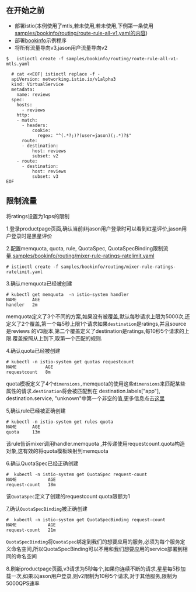 ## 在开始之前

* 部署istio\(本例使用了mtls,若未使用,若未使用,下例第一条使用[samples/bookinfo/routing/route-rule-all-v1.yaml的内容](https://raw.githubusercontent.com/istio/istio/release-0.8/samples/bookinfo/routing/route-rule-all-v1.yaml)\)
* 部署[bookinfo](https://istio.io/docs/guides/bookinfo/)示例程序
* 将所有流量导向v3,jason用户流量导向v2

```
$   istioctl create -f samples/bookinfo/routing/route-rule-all-v1-mtls.yaml
```

```
  # cat <<EOF| istioctl replace -f -
  apiVersion: networking.istio.io/v1alpha3
  kind: VirtualService
  metadata:
    name: reviews
  spec:
    hosts:
      - reviews
    http:
    - match:
      - headers:
          cookie:
            regex: "^(.*?;)?(user=jason)(;.*)?$"
      route:
      - destination:
          host: reviews
          subset: v2
    - route:
      - destination:
          host: reviews
          subset: v3
EOF
```



## 限制流量



将ratings设置为1qps的限制

1.登录productpage页面,确认当前非jason用户登录时可以看到红星评价,jason用户登录时是黑星评价

2.配置memquota, quota, rule, QuotaSpec, QuotaSpecBinding限制流量,[samples/bookinfo/routing/mixer-rule-ratings-ratelimit.yaml](https://raw.githubusercontent.com/istio/istio/release-0.8/samples/bookinfo/routing/mixer-rule-ratings-ratelimit.yaml)

```
# istioctl create -f samples/bookinfo/routing/mixer-rule-ratings-ratelimit.yaml

```

3.确认memquota已经被创建

```
# kubectl get memquota  -n istio-system handler
NAME      AGE
handler   2m

```

memquota定义了3个不同的方案,如果没有被覆盖,默认每秒请求上限为5000次,还定义了2个覆盖,第一个每5秒上限1个请求如果`destination`是ratings,并且source是reviews 的V3版本,第二个覆盖定义了destination是ratings,每10秒5个请求的上限.覆盖按照从上到下,取第一个匹配的规则.

4.确认quota已经被创建

```
# kubectl -n istio-system get quotas requestcount
NAME           AGE
requestcount   8m

```

quota模板定义了4个`dimensions,`memquota的使用这些`dimensions`来匹配某些属性的请求.`destination`将会被匹配到在 destination.labels\["app"\], destination.service, "unknown"中第一个非空的值,更多信息点击[这里](https://istio.io/docs/reference/config/policy-and-telemetry/expression-language/)

5,确认rule已经被正确创建

```
# kubectl -n istio-system get rules quota
NAME      AGE
quota     13m

```

该rule告诉mixer调用handler.memquota ,并传递使用requestcount.quota构造对象,这有效的将quota模板映射到memquota

6.确认QuotaSpec已经正确创建

```
#  kubectl -n istio-system get QuotaSpec request-count
NAME            AGE
request-count   18m

```

该`QuotaSpec`定义了创建的requestcount  quota限额为1

7,确认`QuotaSpecBinding`被正确创建

```
#  kubectl -n istio-system get QuotaSpecBinding request-count
NAME            AGE
request-count   21m

```

`QuotaSpecBinding`将`QuotaSpec`绑定到我们的想要应用的服务,必须为每个服务定义命名空间,所以QuotaSpecBinding可以不用和我们想要应用的service部署到相同的命名空间

8.刷新productpage页面,v3请求为5秒每个,如果你连续不断的请求,星星每5秒加载一次,如果以jason用户登录,则v2限制为10秒5个请求,对于其他服务,限制为5000QPS速率

